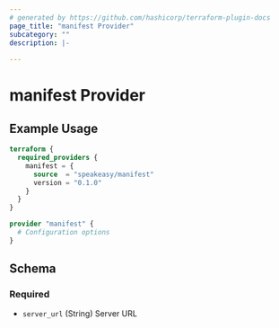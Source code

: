 ```yaml
---
# generated by https://github.com/hashicorp/terraform-plugin-docs
page_title: "manifest Provider"
subcategory: ""
description: |-
  
---
```


# manifest Provider



## Example Usage

```terraform
terraform {
  required_providers {
    manifest = {
      source  = "speakeasy/manifest"
      version = "0.1.0"
    }
  }
}

provider "manifest" {
  # Configuration options
}
```

<!-- schema generated by tfplugindocs -->
## Schema

### Required

- `server_url` (String) Server URL

